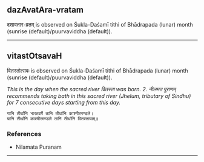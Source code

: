 ## dazAvatAra-vratam
दशावतार-व्रतम् is observed on Śukla-Daśamī tithi of Bhādrapada (lunar) month (sunrise (default)/puurvaviddha (default)).



---
## vitastOtsavaH
वितस्तोत्सवः is observed on Śukla-Daśamī tithi of Bhādrapada (lunar) month (sunrise (default)/puurvaviddha (default)).

_This is the day when the sacred river वितस्ता was born. 2.  नीलमत पुराणम् recommends taking bath in this sacred river (Jhelum, tributary of Sindhu) for 7 consecutive days starting from this day._

```
यानि तीर्थानि भारतवर्षे तानि तीर्थानि काश्मीरमण्डले।
यानि तीर्थानि काश्मीरमण्डले तानि तीर्थानि वितस्तायाम्॥
```
### References
* Nilamata Puranam


---
